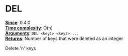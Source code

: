 # DEL
<ins>**Since**</ins>: 0.4.0  
<ins>**Time complexity**</ins>: O(n)  
<ins>**Arguments**</ins>: `DEL <key1> <key2> ...`  
<ins>**Returns**</ins>: Number of keys that were deleted as an integer  

Delete 'n' keys
